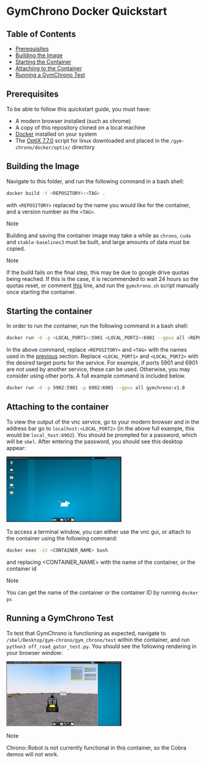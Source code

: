 # GymChrono Docker Quickstart

## Table of Contents

- [Prerequisites](#prerequisites)
- [Building the Image](#building-the-image)
- [Starting the Container](#starting-the-container)
- [Attaching to the Container](#attaching-to-the-container)
- [Running a GymChrono Test](#running-a-gymchrono-test)

## Prerequisites

To be able to follow this quickstart guide, you must have:
- A modern browser installed (such as chrome)
- A copy of this repository cloned on a local machine
- [Docker](https://www.docker.com/get-started/) installed on your system
- The [OptiX 7.7.0](https://www.docker.com/get-started/) script for linux downloaded and placed in the `/gym-chrono/docker/optix/` directory

## Building the Image

Navigate to this folder, and run the following command in a bash shell:

```bash
docker build -t <REPOSITORY>:<TAG> .
```

with `<REPOSITORY>` replaced by the name you would like for the container, and a version number as the `<TAG>`.

> [!NOTE]
> Building and saving the container image may take a while as `chrono`, `cuda` and `stable-baselines3` must be built, and large amounts of data must be copied.

> [!NOTE]
> If the build fails on the final step, this may be due to google drive quotas being reached. If this is the case, it is recommended to wait 24 hours so the quotas reset, or comment [this](./Dockerfile#71) line, and run the `gymchrono.sh` script manually once starting the container.

## Starting the container

In order to run the container, run the following command in a bash shell:

```bash
docker run -d -p <LOCAL_PORT1>:5901 <LOCAL_PORT2>:6901 --gpus all <REPOSITORY>:<TAG>
```

In the above command, replace `<REPOSITORY>` and `<TAG>` with the names used in the [previous](#building-the-image) section. Replace `<LOCAL_PORT1>` and `<LOCAL_PORT2>` with the desired target ports for the service. For example, if ports 5901 and 6901 are not used by another service, these can be used. Otherwise, you may consider using other ports. A full example command is included below.

```bash
docker run -d -p 5902:5901 -p 6902:6901 --gpus all gymchrono:v1.0
```

## Attaching to the container

To view the output of the vnc service, go to your modern browser and in the address bar go to `localhost:<LOCAL_PORT2>` (in the above full example, this would be `local_host:6902`). You should be prompted for a password, which will be `sbel`. After entering the password, you should see this desktop appear:

<img src="desktop_image.png" width="300">

To access a terminal window, you can either use the vnc gui, or attach to the container using the following command:

```bash
docker exec -it <CONTAINER_NAME> bash
```

and replacing <CONTAINER_NAME> with the name of the container, or the container id

> [!NOTE]
> You can get the name of the container or the container ID by running `docker ps`

## Running a GymChrono Test

To test that GymChrono is functioning as expected, navigate to `/sbel/Desktop/gym-chrono/gym_chrono/test` within the container, and run `python3 off_road_gator_test.py`. You should see the following rendering in your browser window:

<img src="gator.png" width="300">

> [!NOTE]
> Chrono::Robot is not currently functional in this container, so the Cobra demos will not work.